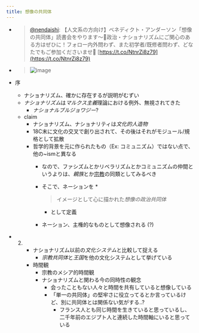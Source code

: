 ```yaml
---
title: 想像の共同体
---
```


* 
   > 
   > [@nendaishi](https://twitter.com/nendaishi/status/1583888511916462083): 【人文系の方向け】ベネディクト・アンダーソン「想像の共同体」読書会をやります～🥳政治・ナショナリズムにご関心のある方はぜひに！フォロー内外問わず、また初学者/既修者問わず、どなたでもご参加くださいませ🌷 [https://t.co/NtnrZi8z79](https://t.co/NtnrZi8z79)

* 
   > 
   > ![image](https://pbs.twimg.com/media/FfsaNCgXoAE1r_N.png)

* 序
  
  * ナショナリズム、確かに存在するが説明がむずい
  * *ナショナリズム*は*マルクス主義*理論における例外、無視されてきた
    * *ナショナルブルジョワジー*?
  * claim
    * ナショナリズム、ナショナリティは*文化的人造物*
    * 18C末に文化の交叉で創り出されて、その後はそれがモジュール/規格として拡散
    * 哲学的背景を元に作られたもの（Ex: コミュニズム）ではない点で、他の~ismと異なる
      * なので、ファシズムとかリベラリズムとかコミュニズムの仲間というよりは、*親族*とか[宗教](%E5%AE%97%E6%95%99.md)の同類としてみるべき
      * そこで、ネーションを
        * 
           > 
           > イメージとして心に描かれた*想像の政治共同体*
        
        * として定義
      * ネーション、主権的なものとして想像される (?)
* 
  2. 
     * ナショナリズム以前の*文化システム*と比較して捉える
       * *宗教共同体*と*王国*を他の文化システムとして挙げている
     * 時間観
       * 宗教のメシア的時間観
       * ナショナリズムと関わる今の同時性の観念
         * 会ったこともない人々と時間を共有していると想像している
         * 「単一の共同体」の堅牢さに役立ってるとか言っているけど、別に共同体とは関係ない気がする..?
           * フランス人とも同じ時間を生きていると思っているし、二千年前のエジプト人と連続した時間軸にいると思っている
